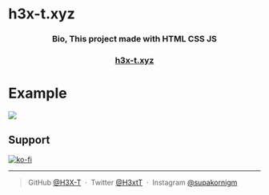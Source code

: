 # h3x-t.xyz

<h3 align="center">Bio, This project made with HTML CSS JS</h3>
<h3 align="center">
 <a  href="https://h3x-t.xyz">h3x-t.xyz</a>
</h3>

# Example

![](https://cdn.discordapp.com/attachments/922772649816498217/963726685772083200/unknown.png)

## Support

[![ko-fi](https://ko-fi.com/img/githubbutton_sm.svg)](https://ko-fi.com/L4L6ARTNW)

---

> GitHub [@H3X-T](https://github.com/H3X-T) &nbsp;&middot;&nbsp;
> Twitter [@H3xtT](https://twitter.com/H3xtT) &nbsp;&middot;&nbsp;
> Instagram [@supakornigm](https://instagram.com/supakornigm)
